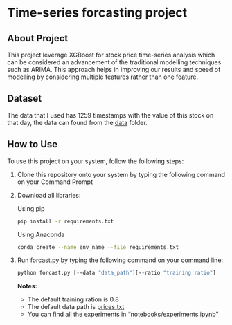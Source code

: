 # Time-series forcasting project

## About Project
This project leverage XGBoost for stock price time-series analysis which can be considered an advancement of the traditional modelling techniques such as ARIMA. This approach helps in improving our results and speed of modelling by considering multiple features rather than one feature.
## Dataset

The data that I used has 1259  timestamps with the value of this stock on that day, the data can found from the [data](data/prices.txt) folder.


## How to Use

To use this project on your system, follow the following steps:

1. Clone this repository onto your system by typing the following command on your Command Prompt

2. Download all libraries:
    
   Using pip
   ```bash
   pip install -r requirements.txt
   ```
   Using Anaconda
   ```bash
   conda create --name env_name --file requirements.txt
   ```
3. Run forcast.py by typing the following command on your command line:
    ```bash
    python forcast.py [--data "data_path"][--ratio "training ratio"]
    ```
   **Notes:**
   * The default training ration is 0.8
   * The default data path is [prices.txt](data/prices.txt)  
   * You can find all the experiments in “notebooks/experiments.ipynb”
